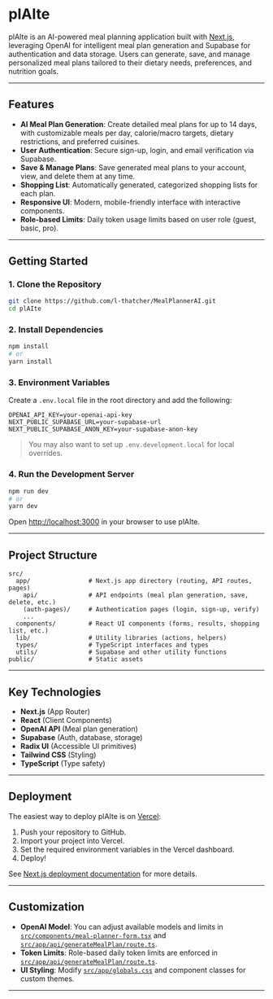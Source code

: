 # plAIte

plAIte is an AI-powered meal planning application built with [Next.js](https://nextjs.org), leveraging OpenAI for intelligent meal plan generation and Supabase for authentication and data storage. Users can generate, save, and manage personalized meal plans tailored to their dietary needs, preferences, and nutrition goals.

---

## Features

- **AI Meal Plan Generation**: Create detailed meal plans for up to 14 days, with customizable meals per day, calorie/macro targets, dietary restrictions, and preferred cuisines.
- **User Authentication**: Secure sign-up, login, and email verification via Supabase.
- **Save & Manage Plans**: Save generated meal plans to your account, view, and delete them at any time.
- **Shopping List**: Automatically generated, categorized shopping lists for each plan.
- **Responsive UI**: Modern, mobile-friendly interface with interactive components.
- **Role-based Limits**: Daily token usage limits based on user role (guest, basic, pro).

---

## Getting Started

### 1. Clone the Repository

```sh
git clone https://github.com/l-thatcher/MealPlannerAI.git
cd plAIte
```

### 2. Install Dependencies

```sh
npm install
# or
yarn install
```

### 3. Environment Variables

Create a `.env.local` file in the root directory and add the following:

```
OPENAI_API_KEY=your-openai-api-key
NEXT_PUBLIC_SUPABASE_URL=your-supabase-url
NEXT_PUBLIC_SUPABASE_ANON_KEY=your-supabase-anon-key
```

> You may also want to set up `.env.development.local` for local overrides.

### 4. Run the Development Server

```sh
npm run dev
# or
yarn dev
```

Open [http://localhost:3000](http://localhost:3000) in your browser to use plAIte.

---

## Project Structure

```
src/
  app/                # Next.js app directory (routing, API routes, pages)
    api/              # API endpoints (meal plan generation, save, delete, etc.)
    (auth-pages)/     # Authentication pages (login, sign-up, verify)
    ...
  components/         # React UI components (forms, results, shopping list, etc.)
  lib/                # Utility libraries (actions, helpers)
  types/              # TypeScript interfaces and types
  utils/              # Supabase and other utility functions
public/               # Static assets
```

---

## Key Technologies

- **Next.js** (App Router)
- **React** (Client Components)
- **OpenAI API** (Meal plan generation)
- **Supabase** (Auth, database, storage)
- **Radix UI** (Accessible UI primitives)
- **Tailwind CSS** (Styling)
- **TypeScript** (Type safety)

---

## Deployment

The easiest way to deploy plAIte is on [Vercel](https://vercel.com/):

1. Push your repository to GitHub.
2. Import your project into Vercel.
3. Set the required environment variables in the Vercel dashboard.
4. Deploy!

See [Next.js deployment documentation](https://nextjs.org/docs/app/building-your-application/deploying) for more details.

---

## Customization

- **OpenAI Model**: You can adjust available models and limits in [`src/components/meal-planner-form.tsx`](src/components/meal-planner-form.tsx) and [`src/app/api/generateMealPlan/route.ts`](src/app/api/generateMealPlan/route.ts).
- **Token Limits**: Role-based daily token limits are enforced in [`src/app/api/generateMealPlan/route.ts`](src/app/api/generateMealPlan/route.ts).
- **UI Styling**: Modify [`src/app/globals.css`](src/app/globals.css) and component classes for custom themes.

---
